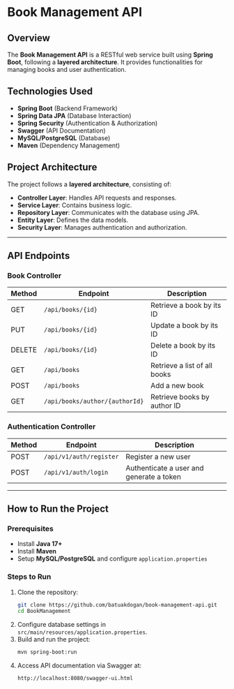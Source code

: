 # Book Management API

## Overview

The **Book Management API** is a RESTful web service built using **Spring Boot**, following a **layered architecture**. It provides functionalities for managing books and user authentication.

## Technologies Used

- **Spring Boot** (Backend Framework)
- **Spring Data JPA** (Database Interaction)
- **Spring Security** (Authentication & Authorization)
- **Swagger** (API Documentation)
- **MySQL/PostgreSQL** (Database)
- **Maven** (Dependency Management)

## Project Architecture

The project follows a **layered architecture**, consisting of:

- **Controller Layer**: Handles API requests and responses.
- **Service Layer**: Contains business logic.
- **Repository Layer**: Communicates with the database using JPA.
- **Entity Layer**: Defines the data models.
- **Security Layer**: Manages authentication and authorization.

---

## API Endpoints

### Book Controller

| Method | Endpoint                       | Description                  |
| ------ | ------------------------------ | ---------------------------- |
| GET    | `/api/books/{id}`              | Retrieve a book by its ID    |
| PUT    | `/api/books/{id}`              | Update a book by its ID      |
| DELETE | `/api/books/{id}`              | Delete a book by its ID      |
| GET    | `/api/books`                   | Retrieve a list of all books |
| POST   | `/api/books`                   | Add a new book               |
| GET    | `/api/books/author/{authorId}` | Retrieve books by author ID  |

### Authentication Controller

| Method | Endpoint                | Description                              |
| ------ | ----------------------- | ---------------------------------------- |
| POST   | `/api/v1/auth/register` | Register a new user                      |
| POST   | `/api/v1/auth/login`    | Authenticate a user and generate a token |

---

## How to Run the Project

### Prerequisites

- Install **Java 17+**
- Install **Maven**
- Setup **MySQL/PostgreSQL** and configure `application.properties`

### Steps to Run

1. Clone the repository:
   ```sh
   git clone https://github.com/batuakdogan/book-management-api.git
   cd BookManagement
   ```
2. Configure database settings in `src/main/resources/application.properties`.
3. Build and run the project:
   ```sh
   mvn spring-boot:run
   ```
4. Access API documentation via Swagger at:
   ```
   http://localhost:8080/swagger-ui.html
   ```


